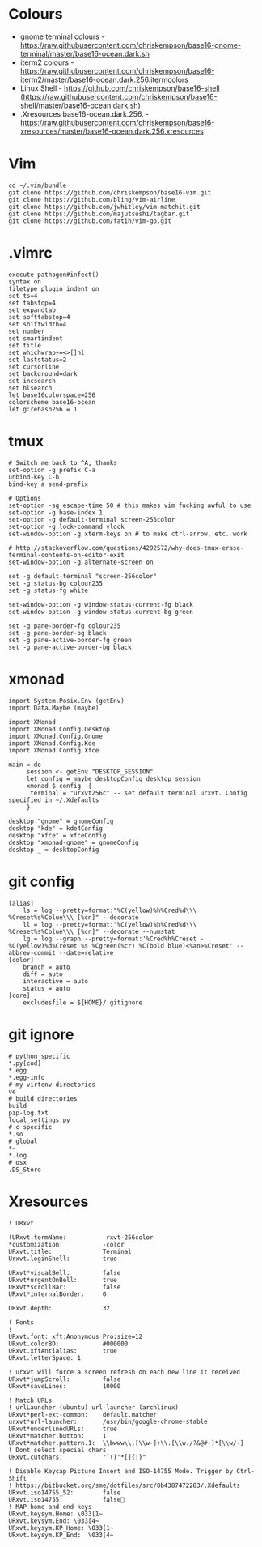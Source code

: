 
Colours
=======
- gnome terminal colours - https://raw.githubusercontent.com/chriskempson/base16-gnome-terminal/master/base16-ocean.dark.sh
- iterm2 colours - https://raw.githubusercontent.com/chriskempson/base16-iterm2/master/base16-ocean.dark.256.itermcolors
- Linux Shell - https://github.com/chriskempson/base16-shell (https://raw.githubusercontent.com/chriskempson/base16-shell/master/base16-ocean.dark.sh)
- .Xresources base16-ocean.dark.256. - https://raw.githubusercontent.com/chriskempson/base16-xresources/master/base16-ocean.dark.256.xresources

Vim
===
```
cd ~/.vim/bundle
git clone https://github.com/chriskempson/base16-vim.git
git clone https://github.com/bling/vim-airline
git clone https://github.com/jwhitley/vim-matchit.git
git clone https://github.com/majutsushi/tagbar.git
git clone https://github.com/fatih/vim-go.git

```

.vimrc
======
```
execute pathogen#infect()
syntax on
filetype plugin indent on
set ts=4
set tabstop=4
set expandtab
set softtabstop=4
set shiftwidth=4
set number
set smartindent
set title
set whichwrap+=<>[]hl
set laststatus=2
set cursorline
set background=dark
set incsearch
set hlsearch
let base16colorspace=256
colorscheme base16-ocean
let g:rehash256 = 1
```

tmux
====
```
# Switch me back to ^A, thanks
set-option -g prefix C-a
unbind-key C-b
bind-key a send-prefix

# Options
set-option -sg escape-time 50 # this makes vim fucking awful to use
set-option -g base-index 1
set-option -g default-terminal screen-256color
set-option -g lock-command vlock
set-window-option -g xterm-keys on # to make ctrl-arrow, etc. work

# http://stackoverflow.com/questions/4292572/why-does-tmux-erase-terminal-contents-on-editor-exit
set-window-option -g alternate-screen on

set -g default-terminal "screen-256color"
set -g status-bg colour235
set -g status-fg white

set-window-option -g window-status-current-fg black
set-window-option -g window-status-current-bg green

set -g pane-border-fg colour235
set -g pane-border-bg black
set -g pane-active-border-fg green
set -g pane-active-border-bg black
```

xmonad
=======
```
import System.Posix.Env (getEnv)
import Data.Maybe (maybe)

import XMonad
import XMonad.Config.Desktop
import XMonad.Config.Gnome
import XMonad.Config.Kde
import XMonad.Config.Xfce

main = do
     session <- getEnv "DESKTOP_SESSION"
     let config = maybe desktopConfig desktop session
     xmonad $ config  {
      terminal = "urxvt256c" -- set default terminal urxvt. Config specified in ~/.Xdefaults
     } 

desktop "gnome" = gnomeConfig
desktop "kde" = kde4Config
desktop "xfce" = xfceConfig
desktop "xmonad-gnome" = gnomeConfig
desktop _ = desktopConfig

```
git config
==========
```
[alias]
    ls = log --pretty=format:"%C(yellow)%h%Cred%d\\\ %Creset%s%Cblue\\\ [%cn]" --decorate
    ll = log --pretty=format:"%C(yellow)%h%Cred%d\\\ %Creset%s%Cblue\\\ [%cn]" --decorate --numstat
    lg = log --graph --pretty=format:'%Cred%h%Creset -%C(yellow)%d%Creset %s %Cgreen(%cr) %C(bold blue)<%an>%Creset' --abbrev-commit --date=relative
[color]
    branch = auto
    diff = auto
    interactive = auto
    status = auto
[core]
    excludesfile = ${HOME}/.gitignore
```

git ignore
==========
```
# python specific
*.py[cod]
*.egg
*.egg-info
# my virtenv directories
ve
# build directories
build
pip-log.txt
local_settings.py
# c specific
*.so
# global
*~
*.log
# osx
.DS_Store
```

Xresources
==========
```
! URxvt

!URxvt.termName:           rxvt-256color
*customization:           -color
URxvt.title:              Terminal
Urxvt.loginShell:         true

URxvt*visualBell:         false
URxvt*urgentOnBell:       true
URxvt*scrollBar:          false
URxvt*internalBorder:     0

URxvt.depth:              32

! Fonts
!
URxvt.font: xft:Anonymous Pro:size=12
URxvt.colorBD:            #000000
URxvt.xftAntialias:       true
URxvt.letterSpace: 1

! urxvt will force a screen refresh on each new line it received
URxvt*jumpScroll:         false
URxvt*saveLines:          10000

! Match URLs
! urlLauncher (ubuntu) url-launcher (archlinux)
URxvt*perl-ext-common:    default,matcher
urxvt*url-launcher:       /usr/bin/google-chrome-stable
URxvt*underlinedURLs:     true
URxvt*matcher.button:     1
URxvt*matcher.pattern.1:  \\bwww\\.[\\w-]+\\.[\\w./?&@#-]*[\\w/-]
! Dont select special chars
URxvt.cutchars:           "`()'*[]{|}"

! Disable Keycap Picture Insert and ISO-14755 Mode. Trigger by Ctrl-Shift
! https://bitbucket.org/sme/dotfiles/src/0b4387472283/.Xdefaults
URxvt.iso14755_52:        false
URxvt.iso14755:           false
! MAP home and end keys 
URxvt.keysym.Home: \033[1~                                                                           
URxvt.keysym.End: \033[4~                                                                            
URxvt.keysym.KP_Home: \033[1~                                                                        
URxvt.keysym.KP_End:  \033[4~ 

```

